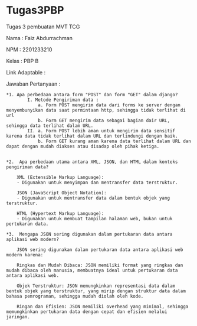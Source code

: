 # Tugas3PBP
Tugas 3 pembuatan MVT TCG 


Nama    : Faiz Abdurrachman 

NPM     : 2201233210
     
Kelas   : PBP B


Link Adaptable : 


Jawaban Pertanyaan : 

    *1. Apa perbedaan antara form "POST" dan form "GET" dalam django?
            I. Metode Pengiriman data : 
                a. Form POST mengirim data dari forms ke server dengan menyembunyikan data saat permintaan http, sehingga tidak terlihat di url 
                b. Form GET mengirim data sebagai bagian dair URL, sehingga data terlihat dalam URL. 
            II. a. Form POST lebih aman untuk mengirim data sensitif karena data tidak terlihat dalam URL dan terlindungi dengan baik.
                b. Form GET kurang aman karena data terlihat dalam URL dan dapat dengan mudah diakses atau disadap oleh pihak ketiga.
                
                
    *2.  Apa perbedaan utama antara XML, JSON, dan HTML dalam konteks pengiriman data?

        XML (Extensible Markup Language):
        - Digunakan untuk menyimpan dan mentransfer data terstruktur.
        
        JSON (JavaScript Object Notation):
        - Digunakan untuk mentransfer data dalam bentuk objek yang terstruktur.
        
        HTML (Hypertext Markup Language):
        - Digunakan untuk membuat tampilan halaman web, bukan untuk pertukaran data.

    *3.  Mengapa JSON sering digunakan dalam pertukaran data antara aplikasi web modern?
        
        JSON sering digunakan dalam pertukaran data antara aplikasi web modern karena:

        Ringkas dan Mudah Dibaca: JSON memiliki format yang ringkas dan mudah dibaca oleh manusia, membuatnya ideal untuk pertukaran data antara aplikasi web.

        Objek Terstruktur: JSON memungkinkan representasi data dalam bentuk objek yang terstruktur, yang mirip dengan struktur data dalam bahasa pemrograman, sehingga mudah diolah oleh kode.

        Ringan dan Efisien: JSON memiliki overhead yang minimal, sehingga memungkinkan pertukaran data dengan cepat dan efisien melalui jaringan.